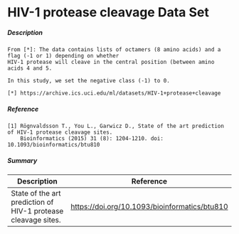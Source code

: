 # HIV-1 protease cleavage Data Set

##### Description

    From [*]: The data contains lists of octamers (8 amino acids) and a flag (-1 or 1) depending on whether 
    HIV-1 protease will cleave in the central position (between amino acids 4 and 5.
    
    In this study, we set the negative class (-1) to 0.

    [*] https://archive.ics.uci.edu/ml/datasets/HIV-1+protease+cleavage

##### Reference

    [1] Rögnvaldsson T., You L., Garwicz D., State of the art prediction of HIV-1 protease cleavage sites. 
        Bioinformatics (2015) 31 (8): 1204-1210. doi: 10.1093/bioinformatics/btu810
        
##### Summary
 
| Description                                              | Reference                                     |
|----------------------------------------------------------|-----------------------------------------------|
| State of the art prediction of HIV-1 protease cleavage sites. | https://doi.org/10.1093/bioinformatics/btu810 |

           
